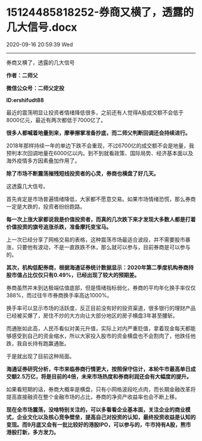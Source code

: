 # 15124485818252-券商又横了，透露的几大信号.docx

2020-09-16 20:59:39 Wed

----

券商又横了，透露的几大信号

__作者：二师父__

__微信公众号：二师父定投__

__ID:ershifudt88__

最近的震荡明显让投资者情绪降低很多，之前还有人觉得A股成交额不会低于8000亿元，最近有两次都低于7000亿了。

__很多人都喊着地量到来，摩拳擦掌准备抄底，而二师父判断回调还会持续进行。__

2018年那样持续一年的单边下跌不会重现，不过6700亿的成交额不会是地量，我预判本次回调地量在6000亿以内。到不到就看政策、国际局势、经济基本面以及海外疫情多方因素叠加作用了。

__除了市场不断震荡摧残短线投资者的心灵，券商也横盘了好几天。__

这透露几大信号。

首先肯定是市场普遍情绪降低，大家都不愿意交易。如果市场情绪恐慌，那么券商一定是大跌的，投资者纷纷跑路。

__每一次上涨大家都说我是价值投资者，而真的几次跌下来才发现大多数人都是打着价值投资的旗号追涨杀跌，准备摩托变宝马。__

上一次已经分享了网格交易的表格，这种震荡市场最适合波段，并不需要股市暴涨，只要他有波动，不是一直跌跌不休，那么就可以参与，目前券商是可以参与的。

__其次，机构低配券商，根据海通证券统计数据显示：2020年第二季度机构券商持股市值占比仅仅只有0\.49%，已经出现了较大的预期差。__

券商虽然并未到达极端估值底部，但是情绪指标弱化，券商的平均年化换手率仅仅388%，而过往牛市券商换手率高达1000%。

换手率可以显示市场的活跃度，反正目前没有好的投资渠道，很多银行的理财产品已经被买爆了，房住不炒的大方向让大部分地区的房子横盘3年甚至腰斩。

而通胀如此高，人民币看似对美元升值，实际上对内严重贬值，拿着现金每天都能够感受到自己的资金缩水，所以大家投入股市的资金横盘也不会割肉了，他跌任他跌，我自长持有跑赢通胀。

于是就出现了目前这种局面。

__海通证券研究分析，牛市来临券商行情更大，按照保守估计，本轮牛市最高单日成交额2\.5万亿，将是目前的4倍，未来市场热度和券商利润还会有大幅度的提升。__

如果看短期的话，券商大概率是横盘，只有小网格波段吃点肉，而长期金融改革将提高直接融资在整个金融市场的占比，券商的净资产收益率也会不断上移。

__现在全市场震荡，没啥特别关注的，可以多看看企业基本面，关注企业的商业模式，企业文化以及核心竞争壁垒，提高自己对投资的认知，最终投资收益是认知的变现。而9月底又会有一批比较好的港股IPO，可以参与的，牛市持有A股，熊市港股打新，多方发力。__

